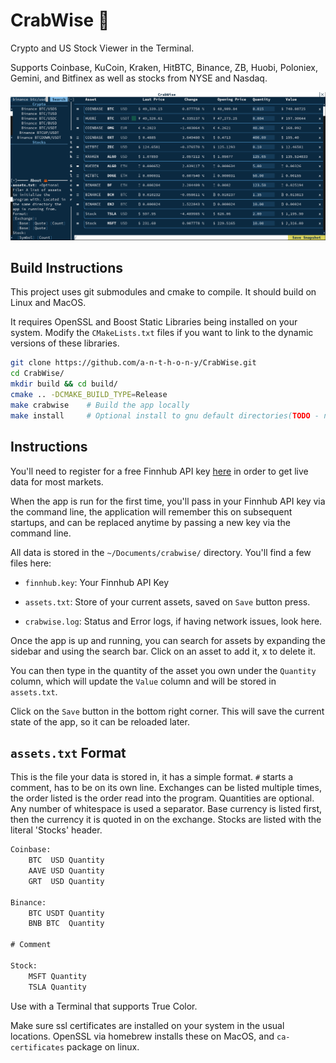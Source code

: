 # CrabWise 🦀

Crypto and US Stock Viewer in the Terminal.

Supports Coinbase, KuCoin, Kraken, HitBTC, Binance, ZB, Huobi, Poloniex, Gemini,
and Bitfinex as well as stocks from NYSE and Nasdaq.

<p align="center">
  <img src="docs/images/crabwise.png">
</p>

## Build Instructions

This project uses git submodules and cmake to compile. It should build on Linux
and MacOS.

It requires OpenSSL and Boost Static Libraries being installed on your system.
Modify the `CMakeLists.txt` files if you want to link to the dynamic versions of
these libraries.

```sh
git clone https://github.com/a-n-t-h-o-n-y/CrabWise.git
cd CrabWise/
mkdir build && cd build/
cmake .. -DCMAKE_BUILD_TYPE=Release
make crabwise    # Build the app locally
make install     # Optional install to gnu default directories(TODO - not yet)
```

## Instructions

You'll need to register for a free Finnhub API key [here](https://finnhub.io/)
in order to get live data for most markets.

When the app is run for the first time, you'll pass in your Finnhub API key via
the command line, the application will remember this on subsequent startups, and
can be replaced anytime by passing a new key via the command line.

All data is stored in the `~/Documents/crabwise/` directory. You'll find a few
files here:

- `finnhub.key`: Your Finnhub API Key

- `assets.txt`: Store of your current assets, saved on `Save` button press.

- `crabwise.log`: Status and Error logs, if having network issues, look here.

Once the app is up and running, you can search for assets by expanding the
sidebar and using the search bar. Click on an asset to add it, x to delete it.

You can then type in the quantity of the asset you own under the `Quantity`
column, which will update the `Value` column and will be stored in `assets.txt`.

Click on the `Save` button in the bottom right corner. This will save the
current state of the app, so it can be reloaded later.

## `assets.txt` Format

This is the file your data is stored in, it has a simple format. `#` starts a
comment, has to be on its own line. Exchanges can be listed multiple times, the
order listed is the order read into the program. Quantities are optional. Any
number of whitespace is used a separator. Base currency is listed first, then
the currency it is quoted in on the exchange. Stocks are listed with the literal
'Stocks' header.

```txt
Coinbase:
    BTC  USD Quantity
    AAVE USD Quantity
    GRT  USD Quantity

Binance:
    BTC USDT Quantity
    BNB BTC  Quantity

# Comment

Stock:
    MSFT Quantity
    TSLA Quantity
```

Use with a Terminal that supports True Color.

Make sure ssl certificates are installed on your system in the usual locations.
OpenSSL via homebrew installs these on MacOS, and `ca-certificates` package on
linux.
